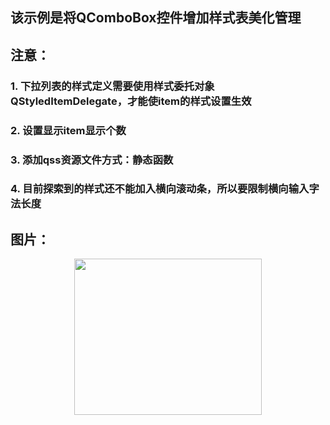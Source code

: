##  该示例是将QComboBox控件增加样式表美化管理

##  注意：

### 1. 下拉列表的样式定义需要使用样式委托对象QStyledItemDelegate，才能使item的样式设置生效 ###
### 2. 设置显示item显示个数 ###
### 3. 添加qss资源文件方式：静态函数 ###
### 4. 目前探索到的样式还不能加入横向滚动条，所以要限制横向输入字法长度 ###

##  图片：

<div align=center>
<img src="https://github.com/zhaoyuRobotics/QT/blob/Qss/QssComboBox/QComboBox%E6%A0%B7%E5%BC%8F%E8%A1%A8%E5%AE%9E%E4%BE%8B.PNG" width="300" height="250" align=center/>
</div>
